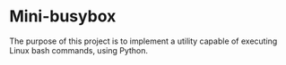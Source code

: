 # Mini-busybox
The purpose of this project is to implement a utility capable of executing Linux bash commands, using Python.
